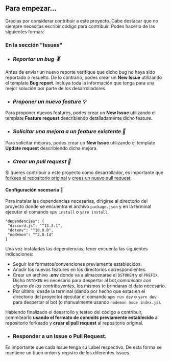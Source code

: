 ## Para empezar...
Gracias por considerar contribuir a este proyecto. Cabe destacar que no siempre necesitas escribir código para contribuir. Podes hacerlo de las siguientes formas:

### En la sección "Issues"

- ### *Reportar un bug 🪳*
Antes de enviar un nuevo reporte verifique que dicho bug no haya sido reportado o resuelto. De lo contrario, podes crear un **New Issue** utilizando el template **Bug report**. Incluya toda la información que tenga para una mejor solución por parte de los desarrolladores.

- ### *Proponer un nuevo feature 💡*
Para proponer nuevos features, podes crear un **New Issue** utilizando el template **Feature request** describiendo detalladamente dicho feature.

- ### *Solicitar una mejora a un feature existente 🦾*
Para solicitar mejoras, podes crear un **New Issue** utilizando el template **Update request** describiendo dicha mejora.
 
- ### *Crear un pull request 🚀*
Si queres contribuir a este proyecto como desarrollador, es importante que [forkees el repositorio original](https://github.com/apx-bot-team/apx-bot/fork) y [crees un nuevo pull request](https://github.com/apx-bot-team/apx-bot/compare).

#### Configuración necesaria 🔧
Para instalar las dependencias necesarias, dirigirse al directorio del proyecto donde se encuentra el archivo `package.json` y en la terminal ejecutar el comando ```npm install``` o ```yarn install```.

```
"dependencies": {
 "discord.js": "^13.3.1",
 "dotenv": "^10.0.0",
 "nodemon": "^2.0.14"
}
```

Una vez instaladas las dependencias, tener encuenta las siguientes indicaciones:
- Seguir los formatos/convenciones previamente establecidos.
- Añadir los nuevos features en los directorios correspondientes.
- Crear un archivo **.env** donde va a almacenarse el `DSTOKEN` y el `PREFIX`. Dicho `DSTOKEN` es necesario para despertar al bot,*comunicate con alguno de los contribuyentes*, los mismos te brindaran el dato necesario.
- Por último, desde la terminal (dando por hecho que estas en el directorio del proyecto) ejecutar el comando `npm run dev` o `yarn dev` para despertar al bot (o manualmente usando `nodemon node index.js`).

Habiendo finalizado el desarrollo y testeo del código a contribuir, commitearlo **usando el formato de commits previamente establecido** al repositorio forkeado y **crear el pull request** al repositorio original.

- ### Responder a un **Issue** o **Pull Request**.

Es importante que cada Issue tenga su Label respectivo. De esta forma se mantiene un buen orden y registro de los diferentes Issues.
